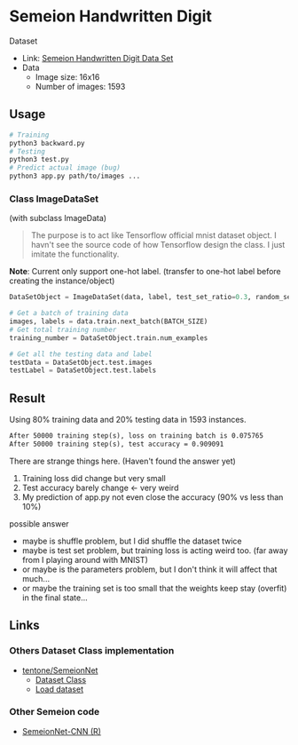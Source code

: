 # Semeion Handwritten Digit

Dataset

* Link: [Semeion Handwritten Digit Data Set](https://archive.ics.uci.edu/ml/datasets/semeion+handwritten+digit)
* Data
	* Image size: 16x16
	* Number of images: 1593

## Usage

```sh
# Training
python3 backward.py
# Testing
python3 test.py
# Predict actual image (bug)
python3 app.py path/to/images ...
```

### Class ImageDataSet

(with subclass ImageData)

> The purpose is to act like Tensorflow official mnist dataset object. I havn't see the source code of how Tensorflow design the class. I just imitate the functionality.

**Note**: Current only support one-hot label. (transfer to one-hot label before creating the instance/object)

```py
DataSetObject = ImageDataSet(data, label, test_set_ratio=0.3, random_seed=87)

# Get a batch of training data
images, labels = data.train.next_batch(BATCH_SIZE)
# Get total training number
training_number = DataSetObject.train.num_examples

# Get all the testing data and label
testData = DataSetObject.test.images
testLabel = DataSetObject.test.labels
```

## Result

Using 80% training data and 20% testing data in 1593 instances.

```txt
After 50000 training step(s), loss on training batch is 0.075765
After 50000 training step(s), test accuracy = 0.909091
```

There are strange things here. (Haven't found the answer yet)

1. Training loss did change but very small
2. Test accuracy barely change <- very weird
3. My prediction of app.py not even close the accuracy (90% vs less than 10%)

possible answer

* maybe is shuffle problem, but I did shuffle the dataset twice
* maybe is test set problem, but training loss is acting weird too. (far away from I playing around with MNIST)
* or maybe is the parameters problem, but I don't think it will affect that much...
* or maybe the training set is too small that the weights keep stay (overfit) in the final state...

## Links

### Others Dataset Class implementation

* [tentone/SemeionNet](https://github.com/tentone/SemeionNet)
    * [Dataset Class](https://github.com/tentone/SemeionNet/blob/master/source/dataset.py)
    * [Load dataset](https://github.com/tentone/SemeionNet/blob/master/source/semeion.py)

### Other Semeion code

* [SemeionNet-CNN (R)](https://github.com/ChiragSatbhaya/Semeion-Handwritten-Digit-Data-Set---CNN)
